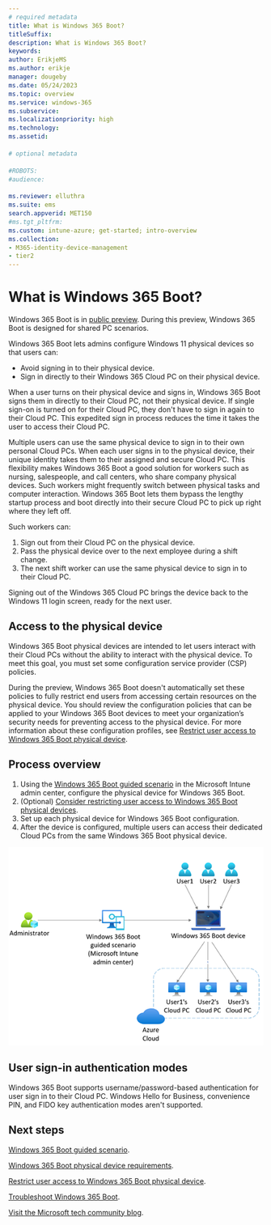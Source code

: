 ```yaml
---
# required metadata
title: What is Windows 365 Boot?
titleSuffix:
description: What is Windows 365 Boot?
keywords:
author: ErikjeMS  
ms.author: erikje
manager: dougeby
ms.date: 05/24/2023
ms.topic: overview
ms.service: windows-365
ms.subservice:
ms.localizationpriority: high
ms.technology:
ms.assetid: 

# optional metadata

#ROBOTS:
#audience:

ms.reviewer: elluthra
ms.suite: ems
search.appverid: MET150
#ms.tgt_pltfrm:
ms.custom: intune-azure; get-started; intro-overview
ms.collection:
- M365-identity-device-management
- tier2
---
```


# What is Windows 365 Boot?

Windows 365 Boot is in [public preview](..\public-preview.md). During this preview, Windows 365 Boot is designed for shared PC scenarios.

Windows 365 Boot lets admins configure Windows 11 physical devices so that users can:

- Avoid signing in to their physical device.
- Sign in directly to their Windows 365 Cloud PC on their physical device.

When a user turns on their physical device and signs in, Windows 365 Boot signs them in directly to their Cloud PC, not their physical device. If single sign-on is turned on for their Cloud PC, they don't have to sign in again to their Cloud PC. This expedited sign in process reduces the time it takes the user to access their Cloud PC.

Multiple users can use the same physical device to sign in to their own personal Cloud PCs. When each user signs in to the physical device, their unique identity takes them to their assigned and secure Cloud PC. This flexibility makes Windows 365 Boot a good solution for workers such as nursing, salespeople, and call centers, who share company physical devices. Such workers might frequently switch between physical tasks and computer interaction. Windows 365 Boot lets them bypass the lengthy startup process and boot directly into their secure Cloud PC to pick up right where they left off.

Such workers can:

1. Sign out from their Cloud PC on the physical device.
2. Pass the physical device over to the next employee during a shift change.
3. The next shift worker can use the same physical device to sign in to their Cloud PC.

Signing out of the Windows 365 Cloud PC brings the device back to the Windows 11 login screen, ready for the next user.

## Access to the physical device

Windows 365 Boot physical devices are intended to let users interact with their Cloud PCs without the ability to interact with the physical device. To meet this goal, you must set some configuration service provider (CSP) policies.

During the preview, Windows 365 Boot doesn't automatically set these policies to fully restrict end users from accessing certain resources on the physical device. You should review the  configuration policies that can be applied to your Windows 365 Boot devices to meet your organization’s security needs for preventing access to the physical device. For more information about these configuration profiles, see [Restrict user access to Windows 365 Boot physical device](windows-365-boot-restrict-user-access-physical-device.md).

## Process overview

1. Using the [Windows 365 Boot guided scenario](windows-365-boot-guide.md) in the Microsoft Intune admin center, configure the physical device for Windows 365 Boot.
2. (Optional) [Consider restricting user access to Windows 365 Boot physical devices](windows-365-boot-restrict-user-access-physical-device.md).
3. Set up each physical device for Windows 365 Boot configuration.
4. After the device is configured, multiple users can access their dedicated Cloud PCs from the same Windows 365 Boot physical device.  

![Diagram of the Windows 365 Boot workflow.](./media/windows-365-boot-overview/workflow.png)

## User sign-in authentication modes

Windows 365 Boot supports username/password-based authentication for user sign in to their Cloud PC. Windows Hello for Business, convenience PIN, and FIDO key authentication modes aren't supported.

<!-- ########################## -->
## Next steps

[Windows 365 Boot guided scenario](windows-365-boot-guide.md).

[Windows 365 Boot physical device requirements](windows-365-boot-physical-device-requirements.md).

[Restrict user access to Windows 365 Boot physical device](windows-365-boot-restrict-user-access-physical-device.md).

[Troubleshoot Windows 365 Boot](troubleshoot-windows-365-boot.md).

[Visit the Microsoft tech community blog](https://aka.ms/W365BootPublicPreview).
